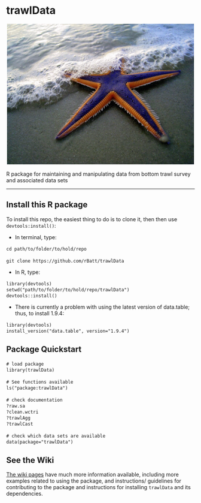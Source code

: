 <!--!![Travis-CI Build Status](https://magnum.travis-ci.com/rBatt/trawlData.svg?token=ZmFLF6sygbxo9Je63ydg&branch=master)-->


# trawlData
<p align="center">
 <!--:shell: :tropical_fish: :octopus: :fish: :fishing_pole_and_fish: -->
</p>

<!--![Random Trawl Species](./inst/extdata/taxPictures/Squalus_acanthias.jpg?raw=TRUE)-->
<p align="center">
<img src="./inst/extdata/taxPictures/Astropecten_articulatus.jpg?raw=TRUE", width="500">
</p>


R package for maintaining and manipulating data from bottom trawl survey and associated data sets

---


## Install this R package


To install this repo, the easiest thing to do is to clone it, then then use `devtools:install()`:  
 - In terminal, type:  
 ```
cd path/to/folder/to/hold/repo

git clone https://github.com/rBatt/trawlData
 ```  
 - In R, type:  

 ```{r}
library(devtools)
setwd("path/to/folder/to/hold/repo/trawlData")
devtools::install()
 ```
 - There is currently a problem with using the latest version of data.table; thus, to install 1.9.4:  
 
 ```{r}
 library(devtools)
 install_version("data.table", version="1.9.4")
 ```
 
## Package Quickstart
```{r}
# load package
library(trawlData)

# See functions available
ls("package:trawlData")

# check documentation
?raw.sa
?clean.wctri
?trawlAgg
?trawlCast

# check which data sets are available
data(package="trawlData")
```

## See the Wiki
[The wiki pages](https://github.com/rBatt/trawlData/wiki) have much more information available, including more examples related to using the package, and instructions/ guidelines for contributing to the package and instructions for installing `trawlData` and its dependencies.

